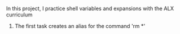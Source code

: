 In this project, I practice shell variables and expansions with the ALX curriculum
1. The first task creates an alias for the command 'rm *' 
